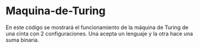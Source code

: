 # Maquina-de-Turing
En este código se mostrará el funcionamiento de la máquina de Turing de una cinta con 2 configuraciones. Una acepta un lenguaje y la otra hace una suma binaria.
